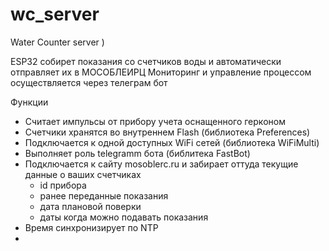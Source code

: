 # wc_server
Water Counter server )

ESP32 собирет показания со счетчиков воды и автоматически отправляет их в МОСОБЛЕИРЦ
Мониторинг и управление процессом осуществляется через телеграм бот

Функции
- Считает импульсы от прибору учета оснащенного герконом
- Счетчики хранятся во внутреннем Flash (библиотека Preferences)
- Подключается к одной доступных WiFi сетей (библиотека WiFiMulti)
- Выполняет роль telegramm бота (библитека FastBot)
- Подключается к сайту mosoblerc.ru и забирает оттуда текущие данные о ваших счетчиках
    - id прибора
    - ранее переданные показания
    - дата плановой поверки
    - даты когда можно подавать показания
- Время синхронизирует по NTP
- 
